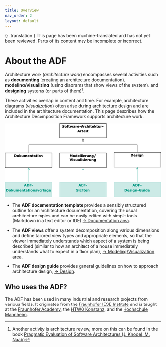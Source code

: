```yaml
---
title: Overview
nav_order: 2
layout: default
---
```


{: .translation }
This page has been machine-translated and has not yet been reviewed. Parts of its content may be incomplete or incorrect.

# About the ADF

Architecture work (*architecture work*) encompasses several activities such as **documenting** (creating an architecture documentation), **modeling/visualizing** (using diagrams that show views of the system), and **designing** systems (or parts of them)[^1].

These activities overlap in content and time. For example, architecture diagrams (*visualization*) often arise during architecture design and are included in the architecture documentation. This page describes how the Architecture Decomposition Framework supports architecture work.

![Overview](assets/overview-adf.drawio.png)

- The **ADF documentation template** provides a sensibly structured outline for an architecture documentation, covering the usual architecture topics and can be easily edited with simple tools (Markdown in a text editor or IDE) [→ Documentation area](documentation/).

- The **ADF views** offer a system decomposition along various dimensions and define tailored view types and appropriate elements, so that the viewer immediately understands which aspect of a system is being described (similar to how an architect of a house immediately understands what to expect in a floor plan), [→ Modeling/Visualization area](views/).

- The **ADF design guide** provides general guidelines on how to approach architecture design, [→ Design](/pages/design.html).

## Who uses the ADF?

The ADF has been used in many industrial and research projects from various fields. It originates from the [Fraunhofer IESE Institute](https://www.iese.fraunhofer.de/) and is taught at the [Fraunhofer Academy](https://www.academy.fraunhofer.de/de/weiterbildung/information-kommunikation/softwarearchitektur.html), the [HTWG Konstanz](https://www.htwg-konstanz.de/hochschule/fakultaeten/informatik/uebersicht/), and the [Hochschule Mannheim](https://www.informatik.hs-mannheim.de/).

[^1]: Another activity is architecture review, more on this can be found in the book [Pragmatic Evaluation of Software Architectures (J. Knodel, M. Naab)](https://doi.org/10.1007/978-3-319-34177-4)
